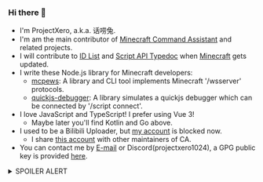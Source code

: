 ### Hi there 👋

- I'm ProjectXero, a.k.a. 话唠兔.
- I'm am the main contributor of [Minecraft Command Assistant](https://github.com/XeroAlpha/CA) and related projects.
- I will contribute to [ID List](https://github.com/XeroAlpha/caidlist) and [Script API Typedoc](https://github.com/XeroAlpha/sapi-typedoc) when [Minecraft](https://play.google.com/store/apps/details?id=com.mojang.minecraftpe) gets updated.
- I write these Node.js library for Minecraft developers:
	- [mcpews](https://www.npmjs.com/package/mcpews): A library and CLI tool implements Minecraft '/wsserver' protocols.
	- [quickjs-debugger](https://www.npmjs.com/package/quickjs-debugger): A library simulates a quickjs debugger which can be connected by '/script connect'.
- I love JavaScript and TypeScript! I prefer using Vue 3!
	- Maybe later you'll find Kotlin and Go above.
- I used to be a Bilibili Uploader, but [my account](https://space.bilibili.com/76999418/) is blocked now.
	- I share [this account](https://space.bilibili.com/3493091245820646/) with other maintainers of CA.
- You can contact me by [E-mail](mailto:projectxero@163.com) or Discord(projectxero1024), a GPG public key is provided [here](./gpg.2023.asc).

<details><summary>SPOILER ALERT</summary>

### Another me in ACG
- Active user of [TSDM](https://www.tsdm39.com/). Invitation([user homepage](https://www.tsdm39.com/home.php?mod=space&uid=1853920)) is always welcome.
- Member of [天使动漫新闻社](https://space.bilibili.com/1426828120). Working as translator, lyric translator, subtitle synchronizer and video publisher.
	- [AssVideoGenerator](https://github.com/XeroAlpha/AssVideoGenerator): It generates video from subtitle metadata.
	- [aegisub-scripts](https://github.com/XeroAlpha/aegisub-scripts): Some aegisub scripts which helps developing subtitle effects.
- Prefer jazz. Favorite song is [不可思議のカルテ](https://ao-buta.com/music/ed.html).
- Sometimes listen to voice works or ASMR.
- Currently playing [Arknights](https://ak.hypergryph.com/), [Genshin Impact](https://ys.mihoyo.com/), [Princess Connect! Re:Dive](https://game.bilibili.com/pcr/) and [Honkai: Star Rail](https://sr.mihoyo.com/).
</details>